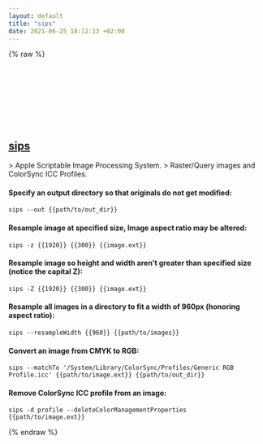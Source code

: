 ```yaml
---
layout: default
title: "sips"
date: 2021-06-25 18:12:13 +02:00
---
```

{% raw %}
<h2 id="sips">
  <a href="/en/osx/sips.html">sips</a> <a href="#sips"><svg class="icon">
    <use href="/assets/images/unicode_sprite.svg#link" />
  </svg></a>
</h2>
> Apple Scriptable Image Processing System.
> Raster/Query images and ColorSync ICC Profiles.

#### Specify an output directory so that originals do not get modified:
```shell
sips --out {{path/to/out_dir}}
```
#### Resample image at specified size, Image aspect ratio may be altered:
```shell
sips -z {{1920}} {{300}} {{image.ext}}
```
#### Resample image so height and width aren't greater than specified size (notice the capital Z):
```shell
sips -Z {{1920}} {{300}} {{image.ext}}
```
#### Resample all images in a directory to fit a width of 960px (honoring aspect ratio):
```shell
sips --resampleWidth {{960}} {{path/to/images}}
```
#### Convert an image from CMYK to RGB:
```shell
sips --matchTo '/System/Library/ColorSync/Profiles/Generic RGB Profile.icc' {{path/to/image.ext}} {{path/to/out_dir}}
```
#### Remove ColorSync ICC profile from an image:
```shell
sips -d profile --deleteColorManagementProperties {{path/to/image.ext}}
```
{% endraw %}